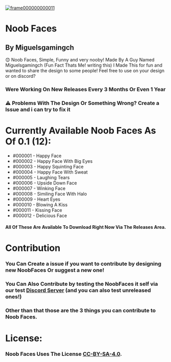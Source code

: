 <a href="https://imgbb.com/"><img src="https://i.ibb.co/jM4gyKH/frame000000000011.png" alt="frame000000000011" border="0"></a>
# Noob Faces
## By Miguelsgamingch
😊 Noob Faces, Simple, Funny and very nooby! Made By A Guy Named Miguelsgamingch (Fun Fact Thats Me! writing this)
I Made This for fun and wanted to share the design to some people!
Feel free to use on your design or on discord?

### Were Working On New Releases Every 3 Months Or Even 1 Year
### ⚠️ Problems With The Design Or Something Wrong? Create a Issue and i can try to fix it

# Currently Available Noob Faces As Of 0.1 (12):
* #000001 - Happy Face
* #000002 - Happy Face With Big Eyes
* #000003 - Happy Squinting Face
* #000004 - Happy Face With Sweat
* #000005 - Laughing Tears
* #000006 - Upside Down Face
* #000007 - Winking Face
* #000008 - Similing Face With Halo
* #000009 - Heart Eyes
* #000010 - Blowing A Kiss
* #000011 - Kissing Face
* #000012 - Delicious Face
#### All Of These Are Available To Download Right Now Via The Releases Area.
# Contribution
### You Can Create a issue if you want to contribute by designing new NoobFaces Or suggest a new one!
### You Can Also Contribute by testing the NoobFaces it self via our test [Discord Server](https://discord.gg/uRD7QAkXwM) (and you can also test unreleased ones!) 
### Other than that those are the 3 things you can contribute to Noob Faces.
# License:
### Noob Faces Uses The License [CC-BY-SA-4.0](https://duckduckgo.com).
